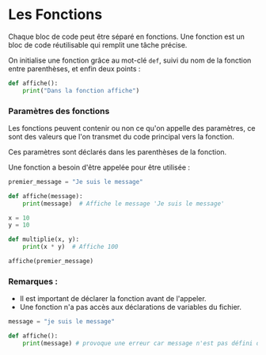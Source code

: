 # Les Fonctions  

Chaque bloc de code peut être séparé en fonctions. Une fonction est un bloc de code réutilisable qui remplit une tâche précise.

On initialise une fonction grâce au mot-clé `def`, suivi du nom de la fonction entre parenthèses, et enfin deux points :

```python
def affiche():
    print("Dans la fonction affiche")
```

### Paramètres des fonctions

Les fonctions peuvent contenir ou non ce qu'on appelle des paramètres, ce sont des valeurs que l'on transmet du code principal vers la fonction.

Ces paramètres sont déclarés dans les parenthèses de la fonction.

Une fonction a besoin d'être appelée pour être utilisée :

```python
premier_message = "Je suis le message"

def affiche(message):
    print(message)  # Affiche le message 'Je suis le message'

x = 10
y = 10

def multiplie(x, y):
    print(x * y)  # Affiche 100

affiche(premier_message)
```

### Remarques : 

- Il est important de déclarer la fonction avant de l'appeler.
- Une fonction n'a pas accès aux déclarations de variables du fichier.

```python
message = "je suis le message"

def affiche():
    print(message) # provoque une erreur car message n'est pas défini dans la fonction
```